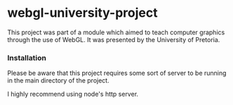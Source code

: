 # webgl-university-project
This project was part of a module which aimed to teach computer graphics through the use of WebGL. It was presented by the University of Pretoria.

### Installation
Please be aware that this project requires some sort of server to be running in the main directory of the project.

I highly recommend using node's http server.
